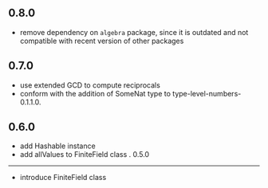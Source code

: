 0.8.0
-----
* remove dependency on `algebra` package, since it is outdated and not compatible with recent version of other packages

0.7.0
-----
* use extended GCD to compute reciprocals
* conform with the addition of SomeNat type to type-level-numbers-0.1.1.0.

0.6.0
-----
* add Hashable instance
* add allValues to FiniteField class
  .
0.5.0
-----
* introduce FiniteField class
